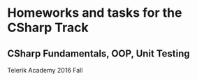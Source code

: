 # Homeworks and tasks for the CSharp Track
## CSharp Fundamentals, OOP, Unit Testing

Telerik Academy 2016 Fall
